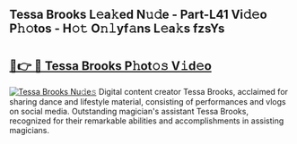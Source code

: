 ## Tessa Brooks L𝚎a𝚔ed N𝚞𝚍e - Part-L41 Vi𝚍𝚎o P𝚑𝚘tos - H𝚘𝚝 O𝚗𝚕yf𝚊ns L𝚎a𝚔s fzsYs

# <h2><a href="http://kf2v4b.oniu.top/?m=Tessa+Brooks">🔗👉 🔴 Tessa Brooks P𝚑ot𝚘𝚜 V𝚒d𝚎o</a></h2>

[![Tessa Brooks Nu𝚍e𝚜](https://i.imgur.com/0qMVB7G.gif)](http://kf2v4b.oniu.top/?m=Tessa+Brooks)
Digital content creator Tessa Brooks, acclaimed for sharing dance and lifestyle material, consisting of performances and vlogs on social media. Outstanding magician's assistant Tessa Brooks, recognized for their remarkable abilities and accomplishments in assisting magicians.  

